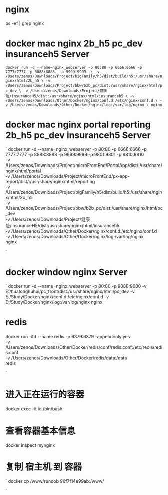 # nginx 
ps -ef | grep nginx
# docker mac nginx 2b_h5 pc_dev insuranceh5 Server
`
docker run -d --name=nginx_webserver -p 80:80 -p 6666:6666 -p 7777:7777 -p 8888:8888  -p 9999:9999  \
-v /Users/zenos/Downloads/Project/bigFamily/h5/dist/build/h5:/usr/share/nginx/html/2b_h5 \
-v /Users/zenos/Downloads/Project/bbw/b2b_pc/dist:/usr/share/nginx/html/pc_dev \
-v /Users/zenos/Downloads/Project/健康险/insuranceH5/dist:/usr/share/nginx/html/insuranceh5 \
-v /Users/zenos/Downloads/Other/Docker/nginx/conf.d:/etc/nginx/conf.d \
-v /Users/zenos/Downloads/Other/Docker/nginx/log:/var/log/nginx \
nginx
`
# docker mac nginx portal reporting 2b_h5 pc_dev insuranceh5 Server
`
docker run -d --name=nginx_webserver -p 80:80 -p 6666:6666 -p 7777:7777 -p 8888:8888  -p 9999:9999 -p 9801:9801 -p 9810:9810 \
-v /Users/zenos/Downloads/Project/microFrontEnd/PortalApp/dist/:/usr/share/nginx/html/portal \
-v /Users/zenos/Downloads/Project/microFrontEnd/px-app-report/dist/:/usr/share/nginx/html/reporting \
-v /Users/zenos/Downloads/Project/bigFamily/h5/dist/build/h5:/usr/share/nginx/html/2b_h5 \
-v /Users/zenos/Downloads/Project/bbw/b2b_pc/dist:/usr/share/nginx/html/pc_dev \
-v /Users/zenos/Downloads/Project/健康险/insuranceH5/dist:/usr/share/nginx/html/insuranceh5 \
-v /Users/zenos/Downloads/Other/Docker/nginx/conf.d:/etc/nginx/conf.d \
-v /Users/zenos/Downloads/Other/Docker/nginx/log:/var/log/nginx \
nginx

`
# docker window nginx Server
`
docker run -d --name=nginx_webserver -p 80:80 -p 9080:9080  -v E:/huatonghuhui/pc_front/dist:/usr/share/nginx/html/pc_dev  -v E:/Study/Docker/nginx/conf.d:/etc/nginx/conf.d  -v E:/Study/Docker/nginx/log:/var/log/nginx nginx


# redis
docker run -itd --name redis -p 6379:6379 -appendonly yes \
-v /Users/zenos/Downloads/Other/Docker/redis/conf/redis.conf:/etc/redis/redis.conf \
-v /Users/zenos/Downloads/Other/Docker/redis/data:/data \
redis

`
# 进入正在运行的容器
docker exec -it id /bin/bash  

# 查看容器基本信息
docker inspect mynginx

# 复制  宿主机 到 容器
`
docker cp /www/runoob 96f7f14e99ab:/www/

` 